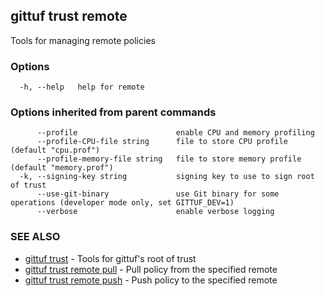 ## gittuf trust remote

Tools for managing remote policies

### Options

```
  -h, --help   help for remote
```

### Options inherited from parent commands

```
      --profile                      enable CPU and memory profiling
      --profile-CPU-file string      file to store CPU profile (default "cpu.prof")
      --profile-memory-file string   file to store memory profile (default "memory.prof")
  -k, --signing-key string           signing key to use to sign root of trust
      --use-git-binary               use Git binary for some operations (developer mode only, set GITTUF_DEV=1)
      --verbose                      enable verbose logging
```

### SEE ALSO

* [gittuf trust](gittuf_trust.md)	 - Tools for gittuf's root of trust
* [gittuf trust remote pull](gittuf_trust_remote_pull.md)	 - Pull policy from the specified remote
* [gittuf trust remote push](gittuf_trust_remote_push.md)	 - Push policy to the specified remote

